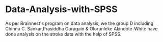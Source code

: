 # Data-Analysis-with-SPSS
As per Brainnest's program on data analysis, we the group D including Chinnu C. Sankar,Prasiddha Guragain & Olorunleke Akindote-White have done analysis on the 
stroke data with the help of SPSS.
